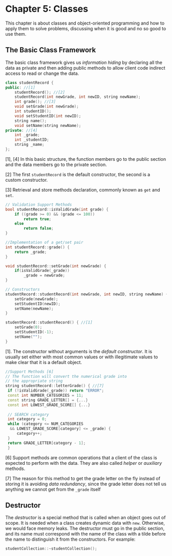 # Chapter 5: Classes

This chapter is about classes and object-oriented programming and how to apply
them to solve problems, discussing when it is good and no so good to use them.

## The Basic Class Framework

The basic class framework gives us *information hiding* by declaring all the
data as private and then adding public methods to allow client code indirect
access to read or change the data.

```cpp
class studentRecord {
public: //[1]
    studentRecord(); //[2]
    studentRecord(int newGrade, int newID, string newName);
    int grade(); //[3]
    void setGrade(int newGrade);
    int studentID();
    void setStudentID(int newID);
    string name();
    void setName(string newName);
private: //[4]
    int _grade;
    int _studentID;
    string _name;
};
```

[1], [4] In this basic structure, the function members go to the public section
and the data members go to the private section.

[2] The first `studentRecord` is the default constructor, the second is a custom
constructor.

[3] Retrieval and store methods declaration, commonly known as `get` and `set`.

```cpp
// Validation Support Methods
bool studentRecord::isValidGrade(int grade) {
    if ((grade >= 0) && (grade <= 100))
        return true;
    else
        return false;
}
```
<!--ADD comment here -->

```cpp
//Implementation of a get/set pair
int studentRecord::grade() {
    return _grade;
}

void studentRecord::setGrade(int newGrade) {
    if(isValidGrade(_grade))
        _grade = newGrade;
}
```
<!--Comment about get/set-->

```cpp
// Constructors
studentRecord::studentRecord(int newGrade, int newID, string newName) {
    setGrade(newGrade);
    setStudentID(newID);
    setName(newName);
}

studentRecord::studentRecord() { //[1]
    setGrade(0);
    setStudentID(-1);
    setName("");
}
```

[1]. The constructor without arguments is the *default constructor*. It is
usually set either with most common values or with illegitimate values to
make clear that it is a default object.

```cpp
//Support Methods [6]
// The function will convert the numerical grade into
// the appropriate string
string studentRecord::letterGrade() { //[7]
 if (!isValidGrade(_grade)) return "ERROR";
 const int NUMBER_CATEGORIES = 11;
 const string GRADE_LETTER[] = {...}
 const int LOWEST_GRADE_SCORE[] {...}
 
 // SEARCH category
 int category = 0;
 while (category <= NUM_CATEGORIES 
  && LOWEST_GRADE_SCORE[category] <= _grade) {
     category++;
 }
 return GRADE_LETTER[category - 1];
 }
```

[6] Support methods are common operations that a client of the class is expected
to perform with the data. They are also called *helper* or *auxiliary* methods.

[7] The reason for this method to get the grade letter on the fly instead of
storing it is avoiding *data redundancy*, since the grade letter does not tell
us anything we cannot get from the `_grade` itself

## Destructor

The *destructor* is a special method that is called when an object goes out of
scope. It is needed when a class creates dynamic data with `new`. Otherwise, we
would face memory leaks. The destructor must go in the public section, and its
name must correspond with the name of the class with a tilde before the name
to distinguish it from the constructors. For example:

```cpp
studentCollection::~studentCollection();
```
